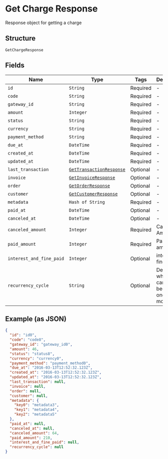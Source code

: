 
# Get Charge Response

Response object for getting a charge

## Structure

`GetChargeResponse`

## Fields

| Name | Type | Tags | Description |
|  --- | --- | --- | --- |
| `id` | `String` | Required | - |
| `code` | `String` | Required | - |
| `gateway_id` | `String` | Required | - |
| `amount` | `Integer` | Required | - |
| `status` | `String` | Required | - |
| `currency` | `String` | Required | - |
| `payment_method` | `String` | Required | - |
| `due_at` | `DateTime` | Required | - |
| `created_at` | `DateTime` | Required | - |
| `updated_at` | `DateTime` | Required | - |
| `last_transaction` | [`GetTransactionResponse`](../../doc/models/get-transaction-response.md) | Optional | - |
| `invoice` | [`GetInvoiceResponse`](../../doc/models/get-invoice-response.md) | Optional | - |
| `order` | [`GetOrderResponse`](../../doc/models/get-order-response.md) | Optional | - |
| `customer` | [`GetCustomerResponse`](../../doc/models/get-customer-response.md) | Optional | - |
| `metadata` | `Hash of String` | Required | - |
| `paid_at` | `DateTime` | Optional | - |
| `canceled_at` | `DateTime` | Optional | - |
| `canceled_amount` | `Integer` | Required | Canceled Amount |
| `paid_amount` | `Integer` | Required | Paid amount |
| `interest_and_fine_paid` | `Integer` | Optional | interest and fine paid |
| `recurrency_cycle` | `String` | Optional | Defines whether the card has been used one or more times. |

## Example (as JSON)

```json
{
  "id": "id0",
  "code": "code8",
  "gateway_id": "gateway_id0",
  "amount": 46,
  "status": "status8",
  "currency": "currency0",
  "payment_method": "payment_method0",
  "due_at": "2016-03-13T12:52:32.123Z",
  "created_at": "2016-03-13T12:52:32.123Z",
  "updated_at": "2016-03-13T12:52:32.123Z",
  "last_transaction": null,
  "invoice": null,
  "order": null,
  "customer": null,
  "metadata": {
    "key0": "metadata3",
    "key1": "metadata4",
    "key2": "metadata5"
  },
  "paid_at": null,
  "canceled_at": null,
  "canceled_amount": 64,
  "paid_amount": 210,
  "interest_and_fine_paid": null,
  "recurrency_cycle": null
}
```

